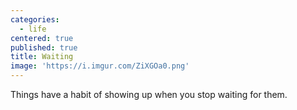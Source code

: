 ```yaml
---
categories:
  - life
centered: true
published: true
title: Waiting
image: 'https://i.imgur.com/ZiXGOa0.png'
---
```

Things
have a habit 
of showing up
when you stop 
waiting for them.

